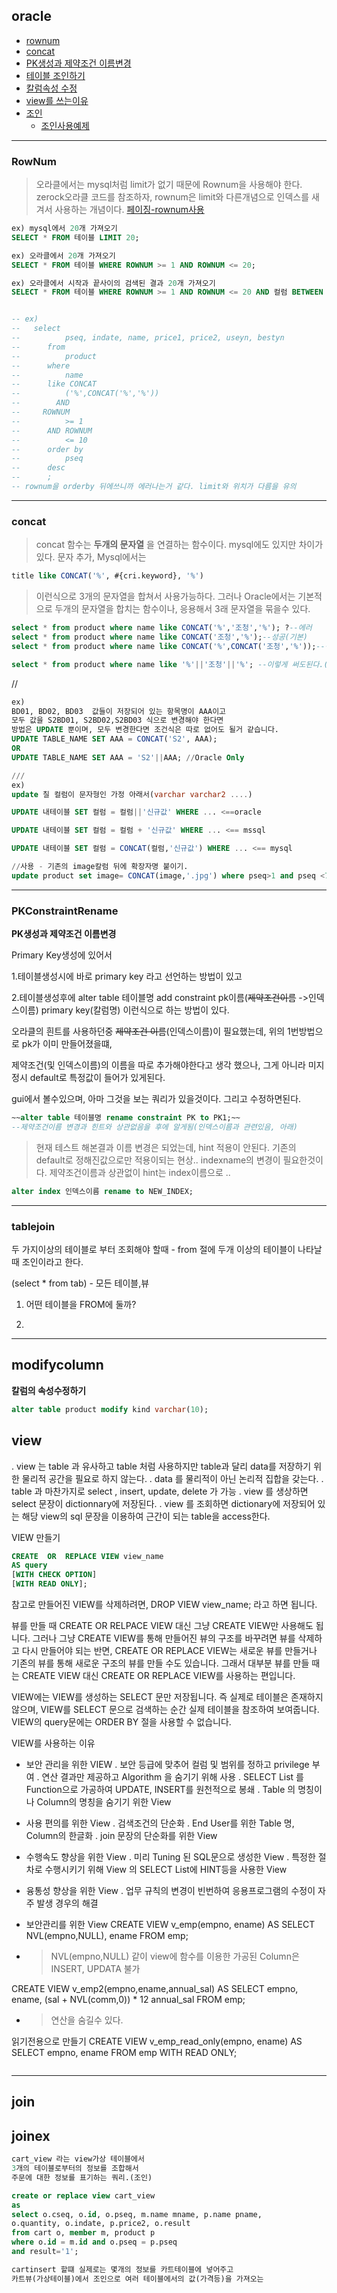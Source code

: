## oracle

- [rownum](#rownum)
- [concat](#concat)
- [PK생성과 제약조건 이름변경](#pkconstraintrename)
- [테이블 조인하기](#tablejoin)
- [칼럼속성 수정](#modifycolumn)
- [view를 쓰는이유](#view)
- [조인](#join)
  - [조인사용예제](#joinex)
---

### RowNum

> 오라클에서는 mysql처럼 limit가 없기 때문에 Rownum을 사용해야 한다.
> zerock오라클 코드를 참조하자, rownum은 limit와 다른개념으로 인덱스를 새겨서 사용하는 개념이다. [페이징-rownum사용](https://github.com/kofelo123/SourceRepo/blob/master/SourceRepo/Spring/MVC.md#oraclepaging)
```sql
ex) mysql에서 20개 가져오기
SELECT * FROM 테이블 LIMIT 20;

ex) 오라클에서 20개 가져오기
SELECT * FROM 테이블 WHERE ROWNUM >= 1 AND ROWNUM <= 20;

ex) 오라클에서 시작과 끝사이의 검색된 결과 20개 가져오기
SELECT * FROM 테이블 WHERE ROWNUM >= 1 AND ROWNUM <= 20 AND 컬럼 BETWEEN 시작 AND 끝;


-- ex)
--   select
-- 			pseq, indate, name, price1, price2, useyn, bestyn
-- 		from
-- 			product
-- 		where
-- 			name
-- 		like CONCAT
-- 			('%',CONCAT('%','%'))
--        AND
--     ROWNUM
-- 			>= 1
-- 		AND ROWNUM
-- 			<= 10
-- 		order by
-- 			pseq
-- 		desc   
-- 		;
-- rownum을 orderby 뒤에쓰니까 에러나는거 같다. limit와 위치가 다름을 유의
```
---

### concat

> concat 함수는 **두개의 문자열** 을 연결하는 함수이다. mysql에도 있지만 차이가있다. 문자 추가,
>Mysql에서는

```SQL
title like CONCAT('%', #{cri.keyword}, '%')
```

>이런식으로 3개의 문자열을 합쳐서 사용가능하다.
>그러나 Oracle에서는 기본적으로 두개의 문자열을 합치는 함수이나, 응용해서 3래 문자열을 묶을수 있다.

```SQL
select * from product where name like CONCAT('%','조청','%'); ?--에러
select * from product where name like CONCAT('조청','%');--성공(기본)
select * from product where name like CONCAT('%',CONCAT('조청','%'));--성공(3개문자열묶기)
```

```SQL
select * from product where name like '%'||'조청'||'%'; --이렇게 써도된다.(mysql에서는 이렇게 쓰면 모든 데이터가 출력되었다.(concat써야할듯))
```
//

```SQL
ex)
BD01, BD02, BD03  값들이 저장되어 있는 항목명이 AAA이고
모두 값을 S2BD01, S2BD02,S2BD03 식으로 변경해야 한다면
방법은 UPDATE 뿐이며, 모두 변경한다면 조건식은 따로 없어도 될거 같습니다.
UPDATE TABLE_NAME SET AAA = CONCAT('S2', AAA);
OR
UPDATE TABLE_NAME SET AAA = 'S2'||AAA; //Oracle Only

///
ex)
update 칠 컬럼이 문자형인 가정 아래서(varchar varchar2 ....)

UPDATE 내테이블 SET 컬럼 = 컬럼||'신규값' WHERE ... <==oracle

UPDATE 내테이블 SET 컬럼 = 컬럼 + '신규값' WHERE ... <== mssql

UPDATE 내테이블 SET 컬럼 = CONCAT(컬럼,'신규값') WHERE ... <== mysql
```

```sql
//사용 - 기존의 image칼럼 뒤에 확장자명 붙이기.
update product set image= CONCAT(image,'.jpg') where pseq>1 and pseq <73;
```

---



### PKConstraintRename

**PK생성과 제약조건 이름변경**

Primary Key생성에 있어서

1.테이블생성시에 바로 primary key 라고 선언하는 방법이 있고

2.테이블생성후에 alter table 테이블명 add constraint pk이름(~~제약조건이름~~ ->인덱스이름) primary key(칼럼명) 이런식으로 하는 방법이 있다.

오라클의 흰트를 사용하던중  ~~제약조건 이름~~(인덱스이름)이 필요했는데, 위의 1번방법으로 pk가 이미 만들어졌을떄,

제약조건(및 인덱스이름)의 이름을 따로 추가해야한다고 생각 했으나, 그게 아니라 미지정시 default로 특정값이 들어가 있게된다.

gui에서 볼수있으며, 아마 그것을 보는 쿼리가 있을것이다. 그리고 수정하면된다.

```sql
~~alter table 테이블명 rename constraint PK to PK1;~~
--제약조건이름 변경과 힌트와 상관없음을 후에 알게됨(인덱스이름과 관련있음, 아래)
```


>현재 테스트 해본결과 이름 변경은 되었는데, hint 적용이 안된다. 기존의 default로 정해진값으로만 적용이되는 현상..
>indexname의 변경이 필요한것이다. 제약조건이름과 상관없이 hint는 index이름으로 ..

```sql
alter index 인덱스이름 rename to NEW_INDEX;     

```

---

### tablejoin

두 가지이상의 테이블로 부터 조회해야 할때 - from 절에 두개 이상의 테이블이 나타날때 조인이라고 한다.

(select * from tab) - 모든 테이블,뷰

1. 어떤 테이블을 FROM에 둘까?

2.



---


## modifycolumn

**칼럼의 속성수정하기**
```sql
alter table product modify kind varchar(10);
```

## view

. view 는 table 과 유사하고 table 처럼 사용하지만 table과 달리 data를 저장하기 위한 물리적 공간을 필요로 하지 않는다.
. data 를 물리적이 아닌 논리적 집합을 갖는다.
. table 과 마찬가지로 select , insert, update, delete 가 가능
. view 를 생상하면 select 문장이 dictionnary에 저장된다.
. view 를 조회하면 dictionary에 저장되어 있는 해당 view의 sql 문장을 이용하여 근간이 되는 table을 access한다.


VIEW 만들기
```sql
CREATE  OR  REPLACE VIEW view_name
AS query
[WITH CHECK OPTION]
[WITH READ ONLY];
```
참고로 만들어진 VIEW를 삭제하려면,
DROP VIEW view_name; 라고 하면 됩니다.

뷰를 만들 때 CREATE OR RELPACE VIEW 대신 그냥 CREATE VIEW만 사용해도 됩니다. 그러나 그냥 CREATE VIEW를 통해 만들어진 뷰의 구조를 바꾸려면 뷰를 삭제하고 다시 만들어야 되는 반면, CREATE OR REPLACE VIEW는 새로운 뷰를 만들거나 기존의 뷰를 통해 새로운 구조의 뷰를 만들 수도 있습니다. 그래서 대부분 뷰를 만들 때는 CREATE VIEW 대신 CREATE OR REPLACE VIEW를 사용하는 편입니다.

VIEW에는 VIEW를 생성하는 SELECT 문만 저장됩니다. 즉 실제로 테이블은 존재하지 않으며, VIEW를 SELECT 문으로 검색하는 순간 실제 테이블을 참조하여 보여줍니다.
VIEW의 query문에는 ORDER BY 절을 사용할 수 없습니다.


VIEW를 사용하는 이유
- 보안 관리을 위한 VIEW
   . 보안 등급에 맞추어 컬럼 및 범위를 정하고 privilege 부여
   . 연산 결과만 제공하고 Algorithm 을 숨기기 위해 사용
   . SELECT List 를 Function으로 가공하여 UPDATE, INSERT를 원천적으로 봉쇄
   . Table 의 명칭이나 Column의 명칭을 숨기기 위한 View

- 사용 편의를 위한 View
   . 검색조건의 단순화
   . End User를 위한 Table 명, Column의 한글화
   . join 문장의 단순화를 위한 View

- 수행속도 향상을 위한 View
   . 미리 Tuning 된 SQL문으로 생성한 View
   . 특정한 절차로 수행시키기 위해 View 의 SELECT List에 HINT등을 사용한 View

- 융통성 향상을 위한 View
   . 업무 규칙의 변경이 빈번하여 응용프로그램의 수정이 자주 발생 경우의 해결


- 보안관리를 위한 View
CREATE VIEW v_emp(empno, ename) AS SELECT NVL(empno,NULL), ename FROM emp;
 - > NVL(empno,NULL) 같이 view에 함수를 이용한 가공된 Column은 INSERT, UPDATA 불가

CREATE VIEW v_emp2(empno,ename,annual_sal) AS SELECT empno, ename, (sal + NVL(comm,0)) * 12 annual_sal FROM emp;
 - > 연산을 숨길수 있다.



읽기전용으로 만들기
CREATE VIEW v_emp_read_only(empno, ename) AS SELECT empno, ename FROM emp WITH READ ONLY;

```sql

```
---
## join

## joinex
```sql
cart_view 라는 view가상 테이블에서
3개의 테이블로부터의 정보를 조합해서
주문에 대한 정보를 표기하는 쿼리.(조인)

create or replace view cart_view
as
select o.cseq, o.id, o.pseq, m.name mname, p.name pname,
o.quantity, o.indate, p.price2, o.result
from cart o, member m, product p
where o.id = m.id and o.pseq = p.pseq
and result='1';

cartinsert 할떄 실제로는 몇개의 정보를 카트테이블에 넣어주고
카트뷰(가상테이블)에서 조인으로 여러 테이블에서의 값(가격등)을 가져오는

```
